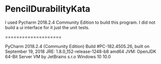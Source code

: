 # PencilDurabilityKata

I used Pycharm 2018.2.4 Community Edition to build this program. I did not build a ui interface for it just the unit tests.

====================

PyCharm 2018.2.4 (Community Edition)
Build #PC-182.4505.26, built on September 19, 2018
JRE: 1.8.0_152-release-1248-b8 amd64
JVM: OpenJDK 64-Bit Server VM by JetBrains s.r.o
Windows 10 10.0
